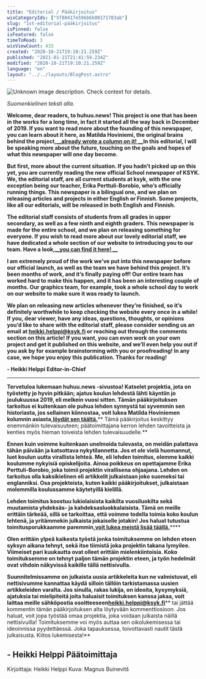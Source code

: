 ```yaml
---
title: "Editorial / Pääkirjoitus"
wixCategoryIds: ["5f80417e596b6b00171783ab"]
slug: "1st-editorial-pääkirjoitus"
isPinned: false
isFeatured: false
timeToRead: 3
wixViewCount: 433
created: "2020-10-21T19:10:21.259Z"
published: "2021-01-21T21:41:59.234Z"
modified: "2020-10-21T19:10:21.259Z"
language: "en"
layout: "../../layouts/BlogPost.astro"
---
```


![Unknown image description. Check context for details.](https://static.wixstatic.com/media/2da4fc_7eab99fbd8424bc0afbbfae246b2925c~mv2.jpg)

*Suomenkielinen teksti alla.*

**Welcome, dear readers, to huhuu.news! This project is one that has been in the works for a long time, in fact it started all the way back in December of 2019. If you want to read more about the founding of this newspaper, you can learn about it here, as Matilda Hoviniemi, the original brains behind the project,**[**__already wrote a column on it! __**](https://www.huhuu.news/post/pikkujouluista-lauri-hallan-kansliaan-ksyk-median-tarina)**In this editorial, I will be speaking more about the future, touching on the goals and hopes of what this newspaper will one day become.**

**But first, more about the current situation. If you hadn’t picked up on this yet, you are currently reading the new official School newspaper of KSYK. We, the editorial staff, are all current students at ksyk, with the one exception being our teacher, Erika Perttuli-Borobio, who’s officially running things. This newspaper is a bilingual one, and we plan on releasing articles and projects in either English or Finnish. Some projects, like all our editorials, will be released in both English and Finnish.**

**The editorial staff consists of students from all grades in upper secondary, as well as a few ninth and eighth graders. This newspaper is made for the entire school, and we plan on releasing something for everyone. If you wish to read more about our lovely editorial staff, we have dedicated a whole section of our website to introducing you to our team. Have a look,**[**__you can find it here! __**](https://www.huhuu.news/toimitus)

**I am extremely proud of the work we’ve put into this newspaper before our official launch, as well as the team we have behind this project. It’s been months of work, and it’s finally paying off! Our entire team has worked hard to make this happen, and it has been an interesting couple of months. Our graphics team, for example, took a whole school day to work on our website to make sure it was ready to launch.**

**We plan on releasing new articles whenever they’re finished, so it’s definitely worthwhile to keep checking the website every once in a while! If you, dear viewer, have any ideas, questions, thoughts, or opinions you’d like to share with the editorial staff, please consider sending us an email at heikki.helppi@ksyk.fi or reaching out through the comments section on this article! If you want, you can even work on your own project and get it published on this website, and we’ll even help you out if you ask by for example brainstorming with you or proofreading! In any case, we hope you enjoy this publication. Thanks for reading!**

**- Heikki Helppi**
**Editor-in-Chief**

---
**Tervetuloa lukemaan huhuu.news -sivustoa! Katselet projektia, jota on työstetty jo hyvin pitkään; ajatus koulun lehdestä lähti käyntiin jo joulukuussa 2019, eli melkein vuosi sitten. Tämän pääkirjoituksen tarkoitus ei kuitenkaan ole puhua lehden synnystä tai syvemmin sen historiasta, jos sellainen kiinnostaa, voit lukea Matilda Hoviniemen kolumnin asiasta,**[**__löydät sen täältä.__**](https://www.huhuu.news/post/pikkujouluista-lauri-hallan-kansliaan-ksyk-median-tarina)** Tämä pääkirjoitus keskittyy enemmänkin tulevaisuuteen; päätoimittajana kerron lehden tavoitteista ja kenties myös hieman toiveista lehden tulevaisuudelle.**

**Ennen kuin voimme kuitenkaan unelmoida tulevasta, on meidän palattava tähän päivään ja katsottava nykytilannetta. Jos et ole vielä huomannut, luet koulun uutta virallista lehteä. Me, eli lehden toimitus, olemme kaikki koulumme nykyisiä opiskelijoita. Ainoa poikkeus on opettajamme Erika Perttuli-Borobio, joka toimii projektin virallisena ohjaajana. Lehden on tarkoitus olla kaksikielinen eli artikkelit julkaistaan joko suomeksi tai englanniksi. Osa projekteista, kuten kaikki pääkirjoitukset, julkaistaan molemmilla koulussamme käytetyillä kielillä.**

**Lehden toimitus koostuu lukiolaisista kaikilta vuosiluokilta sekä muutamista yhdeksäs- ja kahdeksasluokkalaisista. Tämä on meille erittäin tärkeää, sillä se tarkoittaa, että voimme todella toimia koko koulun lehtenä, ja yritämmekin julkaista jokaiselle jotakin! Jos haluat tutustua toimitusporukkaamme paremmin,**[**__voit lukea meistä lisää täällä.__**](https://www.huhuu.news/toimitus)****

**Olen erittäin ylpeä kaikesta työstä jonka toimituksemme on lehden eteen syksyn aikana tehnyt, sekä itse tiimistä joka projektin takana lymyilee. Viimeiset pari kuukautta ovat olleet erittäin mielenkiintoisia. Koko toimituksemme on tehnyt paljon tämän projektin eteen, ja työn hedelmät ovat vihdoin näkyvissä kaikille tällä nettisivulla.**

**Suunnitelmissamme on julkaista uusia artikkeleita kun ne valmistuvat, eli nettisivumme kannattaa käydä silloin tällöin tarkistamassa uusien artikkeleiden varalta. Jos sinulla, rakas lukija, on ideoita, kysymyksiä, ajatuksia tai mielipiteitä joita haluaisit toimituksen kanssa jakaa, voit laittaa meille sähköpostia osoitteeseen**[**__heikki.helppi@ksyk.fi__**](heikki.helppi@ksyk.fi)** tai jättää kommentin tämän pääkirjoituksen alta löytyvään kommenttiosioon. Jos haluat, voit jopa työstää omaa projektia, joka voidaan julkaista näillä nettisivuilla! Toimituksemme voi myös auttaa sen oikolukemisessa tai ideoinnissa pyydettäessä. Joka tapauksessa, toivottavasti nautit tästä julkaisusta. Kiitos lukemisesta!**

**- Heikki Helppi**
**Päätoimittaja**
---
Kirjoittaja: Heikki Helppi
Kuva: Magnus Buinevitš

